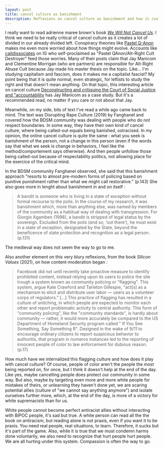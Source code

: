 ```yaml
---
layout: post
title: cancel culture as banishment
description: Reflexions on cancel culture as banishment and how it could have been influenced by content-moderation practices (flagging)
---
```


I really want to read adrienne maree brown's book [_We Will Not Cancel Us_](https://www.akpress.org/we-will-not-cancel-us.html). I think we need to be really critical of cancel culture as it creates a lot of divided in our already divided left. Conspiracy theories like [Pastel Q-Anon](https://en.wikipedia.org/wiki/Pastel_QAnon) makes me even more worried about how things might evolve. Accounts like [caitdissociates](https://www.instagram.com/caitdissociates/?hl=en) on IG who self-proclaimed as "Pastel QAnon/Alt-Right Cult Destroyer" feed those worries. Many of their posts claim that Jay Manicom and Clementine Morrigan (who are partners) are responsible for Alt-Right Abuse Cult because Jay made his master thesis on the topic. Like... I'm studying capitalism and fascism, does it makes me a capitalist fascist? My point being that it is quite normal, even strategic, for leftists to study the right and that doesn't mean anything. On that topic, this interesting article on cancel culture [Deconstructing and critiquing the Court of Social Justice and "accountability](https://natashacoulis.medium.com/deconstructing-and-critiquing-the-court-of-social-justice-and-accountability-783e826490d) has Jay Manicom as a case study. But it's a recommended read, no matter if you care or not about that Jay.

Meanwhile, on my side, bits of text I've read a while ago came back to mind. The text was Disrupting Rape Culture (2019) by Fanghanel and covered how the BDSM community was dealing with people who do not respect boundaries. In some way, they have their own kind of cancel culture, where being called-out equals being banished, ostracised. In my opinion, the online cancel culture is quite the same : what you seek is banishment of the person, not a change in this person (even if the words say that what we seek is change in behaviors, I feel like the method/comportement says otherwise). And then people unfollow those being called-out because of respectability politics, not allowing place for the exercice of the critical mind. 

In the BDSM community Fanghanel observed, she said that this banishment approach "resorts to almost pre-modern forms of policing based on punitive punishment
rather than what we might call restorative." (p.143) She also goes more in lenght about banishment in and on itself : 

> A bandit is someone who is living in a state of exception without
formal recourse to the polis. In the course of my research, it was
banishment which, more than anything else, was named by members
of the community as a habitual way of dealing with transgression. For
Giorgio Agamben (1998), a bandit is stripped of legal status by the
sovereign. Excluded from the polis (and so, ‘out there’), he must exist
in a state of exception, designated by the State, beyond the beneficence
of state protection and recognition as a legal person. (p.131)

The medieval way does not seem the way to go to me.

Also another element on this very blury reflexions, from the book _Silicon Values_ (2021), on how content-moderation began :

> Facebook did not until recently take proactive measure to identify prohibited content, instead relying upon its users to police the site trough a system known as community policing or "flagging". This system, argue Kate Crawford and Tarleton Gillespie, "act[s] as a mechanism to elicit and distribute user labor — users as a volunteer corps of regulators." [...] This practice of flagging has resulted in a culture of snitching, in which people are expected to monitor each other and report problematic activity to central authority. This form of "community policing", like the "community standards", is hardly about community — rather, it would more accurately be compared to the US Department of Homeland Security program called " If You See Something, Say Something R". Designed in the wake of 9/11 to encourage ordinary citizens to report suspicious behavior to authoritis, that program in numeros instances led to the reporting of innocent people of color to law enforcement for dubious reason. (p.17)

How much have we internalized this flagging culture and how does it play with cancel culture? Of course, people of color aren't the people the most being reported on, for once, but I think it doesn't help at the end of the day. Like yes, maybe cancelling people does protect our community in some way. But also, maybe by targeting even more and more white people for mistakes of theirs, or unlearning they haven't done yet, we are scaring potential allies (culture of "we cannot say anything anymore") and isolate ourselves further more, which, at the end of the day, is more of a victory for white supremacists than for us.

White people cannot become perfect antiracist allies without interacting with BIPOC people, it's sad but true. A white person can read all the the book on antiracism, but reading alone is not praxis, even if you want it to be praxis. You need real people, real situations, to learn. Therefore, it sucks but it's part of the game. Also, while it is true that we must condemn harms done voluntarily, we also need to recognize that hurt people hurt people. We are all hurting under this system. Compassion is often the way to go. 




